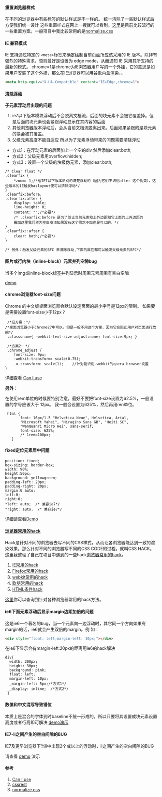 #### 重置浏览器样式

在不同的浏览器中有些标签的默认样式是不一样的。 统一清除了一些默认样式后方便我们统一设计
这些重置样式在网上一搜就可以看到。<a href="http://cssreset.com/">这里</a>是目前比较流行的一些重置方案。一般项目中我比较常用的是<a href="https://github.com/necolas/normalize.css/">normalize.css</a>

#### IE 兼容模式

IE 支持通过特定的 <code>&lt;meta&gt;</code>标签来确定绘制当前页面所应该采用的 IE 版本。除非有强烈的特殊需求，否则最好是设置为 edge mode，从而通知 IE 采用其所支持的最新的模式。
chrome=1是chrome为IE浏览器用户写的一个外挂，它的意思是如果用户安装了这个外挂，那么在IE浏览器可以用谷歌内盒渲染。。
```html
<meta http-equiv="X-UA-Compatible" content="IE=Edge,chrome=1">

```

#### <a href="clearfix.html">清除浮动</a>

**子元素浮动后出现的问题**
1. ie7以下版本模块浮动后不会脱离文档流，后面的块元素不会被它覆盖掉。但是后面的块元素也会紧跟浮动显示在其内容的后面
2. 其他浏览器版本浮动后，会从当前文档流脱离出来。后面如果紧跟的是块元素的换会被其覆盖。
3. 父级元素高度不能自适应 所以为了元素浮动带来的问题需要清除浮动

* 方式1：在浮动元素的后面加上一个空的div 然后添加clear:both;
* 方式2：父级元素用overflow:hidden;
* 方式3：设置一个父级的块级伪元素，添加clear:both;
```
/* Clear float */
.clearfix {
    *zoom: 1;/*给IE7以下版本识别的清楚浮动的（因为它们不识别after 这个伪类），这些版本的IE触发haslayout便可以清除浮动*/
}
.clearfix:before,
.clearfix:after {
    display: table;
    line-height: 0;
    content: "";/*必要*/
    /* .clearfix:before 是为了防止当前元素和上外边距和它上面的上外边距的 
    叠加这里我们称为空白崩溃如果没有这个需求不加也是可以的。*/
}
.clearfix::after {
    clear: both;/*必要*/
}

/* 另外：触发父级元素的BFC 来清除浮动,下面的属性都可以触发父级元素的BFC*/
```

#### 图片或行内块（inline-block）元素并列空隙bug

当多个img或inline-block标签并列显示时周围元素周围有空白空隙

<a href="img-space.html">demo</a>

#### chrome浏览器font-size问题

Chrome 的中文版桌面浏览器会默认设定页面的最小字号是12px的限制。
如果要是需要设置font-size小于12px？
```
 /*旧方案：*/
/*桌面浏览器小于Chrome27中可以。但是一般不用这个方案，因为它会阻止用户对页面进行放缩*/
 .classsname{ -webkit-text-size-adjust:none; font-size:9px; } 
 
 /*方案2: */
 .chrome_adjust {
    font-size: 9px;
    -webkit-transform: scale(0.75);
    -o-transform: scale(1);    //针对能识别-webkit的opera browser设置
}
```

详细查看 <a href="http://caniuse.com/#search=-webkit-text-size-adjust">Can I use</a>

**另外：**

在使用rem单位的时候要特别注意。最好不要把font-size设置为62.5%，一般设置的字号应该大于 12px。
我一般会设置为625%，然后再用ren单位。
```
 html {
       font: 16px/1.5 "Helvetica Neue", Helvetica, Arial, 
       "Microsoft Yahei", "Hiragino Sans GB", "Heiti SC", 
       "WenQuanYi Micro Hei", sans-serif;
       font-size: 625%;
       /* 1rem=100px;
   }

```

#### fixed定位元素居中问题

```
position: fixed;
box-sizing: border-box;
width: 90%;
height:50px;
background: yellowgreen;
padding-left: 20px;
padding-right: 20px;
margin:0 auto;  
left:0;  
right:0;
*left: auto;  /* 兼容ie7*/
*right: auto;  /* 兼容ie7*/

```

详细请查看<a href="position-fixed.html">Demo</a>


#### <a href="css-hack.html">浏览器常用的hack</a>

Hack是针对不同的浏览器去写不同的CSS样式，从而让各浏览器能达到一致的渲染效果，那么针对不同的浏览器写不同的CSS CODE的过程，就叫CSS HACK。这里我整理了自己在项目中遇到的一些hack<a href="css-hack.html">浏览器常用的hack</a>。

1. <a href="css-hack.html#ie">IE常用的hack</a>
1. <a href="css-hack.html#firefox">Firefox常用的hack</a>
1. <a href="css-hack.html#webkit">webkit常用的hack</a>
1. <a href="css-hack.html#opera">欧朋常用的hack</a>
1. <a href="ie-ifhack.html">HTML条件hack</a>

<a href="http://browserhacks.com/">这里</a>你可以查询到针对各种浏览器常用的hack方法。

#### ie6下面元素浮动后显示margin边距加倍的问题

这是ie6一个著名的bug，当一个元素向一边浮动时，其它同一个方向如果有margin的话，ie6就会产生双倍的margin。例 如：

```html
<div style="float: left;margin-left: 10px;"></div>

```

在ie6下显示会有margin-left:20px的距离用ie6的hack解决

```
div{
  width: 200px;
  height: 30px;
  background: pink;
  float: left;
  margin-left: 10px;
  _margin-left: 5px;/*方式1*/
  _display: inline;  /*方式2*/
 }
```

#### 数值和中文混写导致错位

本质上是混合的字体到时baseline不统一形成的，所以只要将其设置成块元素设置高度或者行高即可解决
<a href="ie7ie6-line-height.html">demo演示</a>

#### IE7-li之间产生的空白间隙的BUG

IE7及更早浏览器下当li中出现2个或以上的浮动时，li之间产生的空白间隙的BUG

请查看 <a href="ie7low-liFloat-bug.html">demo</a> 演示 

#### 参考

1. [Can I use](http://caniuse.com/)
1. [cssrest](http://cssreset.com/)
1. [normalize.css](https://github.com/necolas/normalize.css/)
